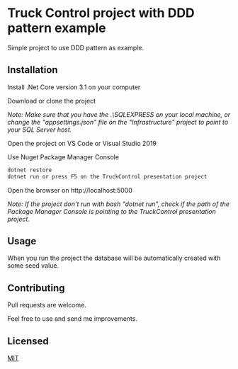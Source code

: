 # Truck Control project with DDD pattern example

Simple project to use DDD pattern as example.

## Installation

Install .Net Core version 3.1 on your computer

Download or clone the project 

*Note: Make sure that you have the .\SQLEXPRESS on your local machine, or change the "appsettings.json" file on the "Infrastructure" project to point to your SQL Server host.*

Open the project on VS Code or Visual Studio 2019

Use Nuget Package Manager Console

```bash
dotnet restore
dotnet run or press F5 on the TruckControl presentation project
```

Open the browser on http://localhost:5000

*Note: If the project don't run with bash "dotnet run", check if the path of the Package Manager Console 
is pointing to the TruckControl presentation project.*

## Usage

When you run the project the database will be automatically created with some seed value.   

## Contributing
Pull requests are welcome. 

Feel free to use and send me improvements.

## Licensed
[MIT](https://choosealicense.com/licenses/mit/)
